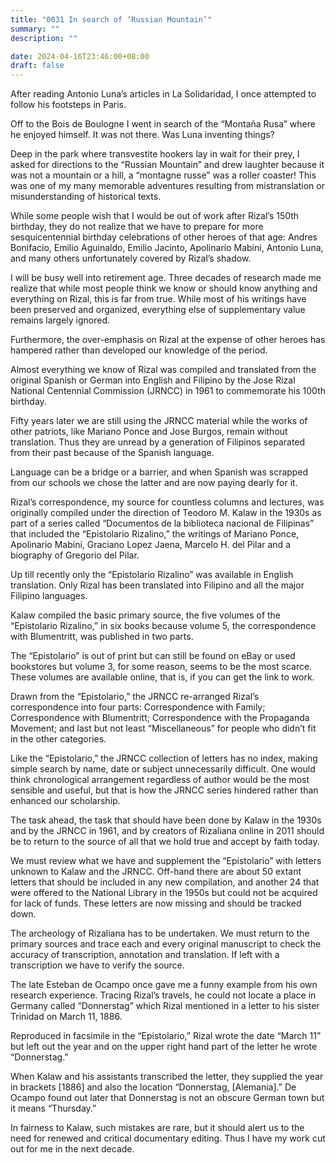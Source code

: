 ```yaml
---
title: "0031 In search of ‘Russian Mountain’"
summary: ""
description: ""

date: 2024-04-16T23:46:00+08:00
draft: false
---
```


After reading Antonio Luna’s articles in La Solidaridad, I once attempted to follow his footsteps in Paris.

Off to the Bois de Boulogne I went in search of the “Montaña Rusa” where he enjoyed himself. It was not there. Was Luna inventing things?

Deep in the park where transvestite hookers lay in wait for their prey, I asked for directions to the “Russian Mountain” and drew laughter because it was not a mountain or a hill, a “montagne russe” was a roller coaster! This was one of my many memorable adventures resulting from mistranslation or misunderstanding of historical texts.

While some people wish that I would be out of work after Rizal’s 150th birthday, they do not realize that we have to prepare for more sesquicentennial birthday celebrations of other heroes of that age: Andres Bonifacio, Emilio Aguinaldo, Emilio Jacinto, Apolinario Mabini, Antonio Luna, and many others unfortunately covered by Rizal’s shadow.

I will be busy well into retirement age. Three decades of research made me realize that while most people think we know or should know anything and everything on Rizal, this is far from true. While most of his writings have been preserved and organized, everything else of supplementary value remains largely ignored.

Furthermore, the over-emphasis on Rizal at the expense of other heroes has hampered rather than developed our knowledge of the period.

Almost everything we know of Rizal was compiled and translated from the original Spanish or German into English and Filipino by the Jose Rizal National Centennial Commission (JRNCC) in 1961 to commemorate his 100th birthday.

Fifty years later we are still using the JRNCC material while the works of other patriots, like Mariano Ponce and Jose Burgos, remain without translation. Thus they are unread by a generation of Filipinos separated from their past because of the Spanish language.

Language can be a bridge or a barrier, and when Spanish was scrapped from our schools we chose the latter and are now paying dearly for it.

Rizal’s correspondence, my source for countless columns and lectures, was originally compiled under the direction of Teodoro M. Kalaw in the 1930s as part of a series called “Documentos de la biblioteca nacional de Filipinas” that included the “Epistolario Rizalino,” the writings of Mariano Ponce, Apolinario Mabini, Graciano Lopez Jaena, Marcelo H. del Pilar and a biography of Gregorio del Pilar.

Up till recently only the “Epistolario Rizalino” was available in English translation. Only Rizal has been translated into Filipino and all the major Filipino languages.

Kalaw compiled the basic primary source, the five volumes of the “Epistolario Rizalino,” in six books because volume 5, the correspondence with Blumentritt, was published in two parts.

The “Epistolario” is out of print but can still be found on eBay or used bookstores but volume 3, for some reason, seems to be the most scarce. These volumes are available online, that is, if you can get the link to work.

Drawn from the “Epistolario,” the JRNCC re-arranged Rizal’s correspondence into four parts: Correspondence with Family; Correspondence with Blumentritt; Correspondence with the Propaganda Movement; and last but not least “Miscellaneous” for people who didn’t fit in the other categories.

Like the “Epistolario,” the JRNCC collection of letters has no index, making simple search by name, date or subject unnecessarily difficult. One would think chronological arrangement regardless of author would be the most sensible and useful, but that is how the JRNCC series hindered rather than enhanced our scholarship.

The task ahead, the task that should have been done by Kalaw in the 1930s and by the JRNCC in 1961, and by creators of Rizaliana online in 2011 should be to return to the source of all that we hold true and accept by faith today.

We must review what we have and supplement the “Epistolario” with letters unknown to Kalaw and the JRNCC. Off-hand there are about 50 extant letters that should be included in any new compilation, and another 24 that were offered to the National Library in the 1950s but could not be acquired for lack of funds. These letters are now missing and should be tracked down.

The archeology of Rizaliana has to be undertaken. We must return to the primary sources and trace each and every original manuscript to check the accuracy of transcription, annotation and translation. If left with a transcription we have to verify the source.

The late Esteban de Ocampo once gave me a funny example from his own research experience. Tracing Rizal’s travels, he could not locate a place in Germany called “Donnerstag” which Rizal mentioned in a letter to his sister Trinidad on March 11, 1886.

Reproduced in facsimile in the “Epistolario,” Rizal wrote the date “March 11” but left out the year and on the upper right hand part of the letter he wrote “Donnerstag.”

When Kalaw and his assistants transcribed the letter, they supplied the year in brackets [1886] and also the location “Donnerstag, [Alemania].” De Ocampo found out later that Donnerstag is not an obscure German town but it means “Thursday.”

In fairness to Kalaw, such mistakes are rare, but it should alert us to the need for renewed and critical documentary editing. Thus I have my work cut out for me in the next decade.
